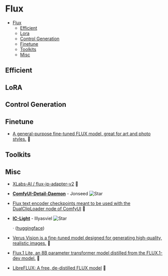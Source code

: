 # Flux

- [Flux](#flux) 
  - [Efficient](#efficient)
  - [Lora](#lora)
  - [Control Generation](#control-generation)
  - [Finetune](#finetune)
  - [Toolkits](#toolkits)
  - [Misc](#misc)


## Efficient


## LoRA


## Control Generation


## Finetune

- [A general-purpose fine-tuned FLUX model, great for art and photo styles.](https://huggingface.co/mikeyandfriends/PixelWave_FLUX.1-dev_03)  🤗

## Toolkits


## Misc

- [XLabs-AI / flux-ip-adapter-v2](https://huggingface.co/XLabs-AI/flux-ip-adapter-v2)  🤗
- [**ComfyUI-Detail-Daemon**](https://github.com/Jonseed/ComfyUI-Detail-Daemon) - Jonseed ![Star](https://img.shields.io/github/stars/Jonseed/ComfyUI-Detail-Daemon.svg?style=social&label=Star) 
- [Flux text encoder checkpoints meant to be used with the DualClipLoader node of ComfyUI](https://huggingface.co/comfyanonymous/flux_text_encoders)  🤗
- [**IC-Light**](https://github.com/lllyasviel/IC-Light/discussions/98) - lllyasviel ![Star](https://img.shields.io/github/stars/lllyasviel/IC-Light.svg?style=social&label=Star) 

	 · ([huggingface](https://huggingface.co/spaces/lllyasviel/iclight-v2))
- [Verus Vision is a fine-tuned model designed for generating high-quality, realistic images.](https://huggingface.co/SG161222/Verus_Vision_1.0b)  🤗
- [Flux.1 Lite, an 8B parameter transformer model distilled from the FLUX.1-dev model.](https://huggingface.co/Freepik/flux.1-lite-8B-alpha)  🤗
- [LibreFLUX: A free, de-distilled FLUX model](https://huggingface.co/jimmycarter/LibreFLUX)  🤗